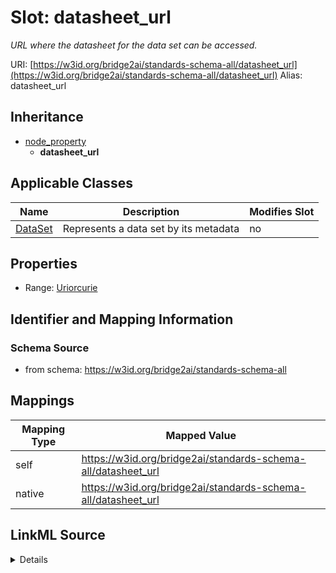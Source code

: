 

# Slot: datasheet_url 


_URL where the datasheet for the data set can be accessed._





URI: [https://w3id.org/bridge2ai/standards-schema-all/datasheet_url](https://w3id.org/bridge2ai/standards-schema-all/datasheet_url)
Alias: datasheet_url


## Inheritance

* [node_property](node_property.md)
    * **datasheet_url**






## Applicable Classes

| Name | Description | Modifies Slot |
| --- | --- | --- |
| [DataSet](DataSet.md) | Represents a data set by its metadata |  no  |







## Properties

* Range: [Uriorcurie](Uriorcurie.md)





## Identifier and Mapping Information







### Schema Source


* from schema: https://w3id.org/bridge2ai/standards-schema-all




## Mappings

| Mapping Type | Mapped Value |
| ---  | ---  |
| self | https://w3id.org/bridge2ai/standards-schema-all/datasheet_url |
| native | https://w3id.org/bridge2ai/standards-schema-all/datasheet_url |




## LinkML Source

<details>
```yaml
name: datasheet_url
description: URL where the datasheet for the data set can be accessed.
from_schema: https://w3id.org/bridge2ai/standards-schema-all
rank: 1000
is_a: node_property
domain: DataSet
alias: datasheet_url
domain_of:
- DataSet
range: uriorcurie

```
</details>